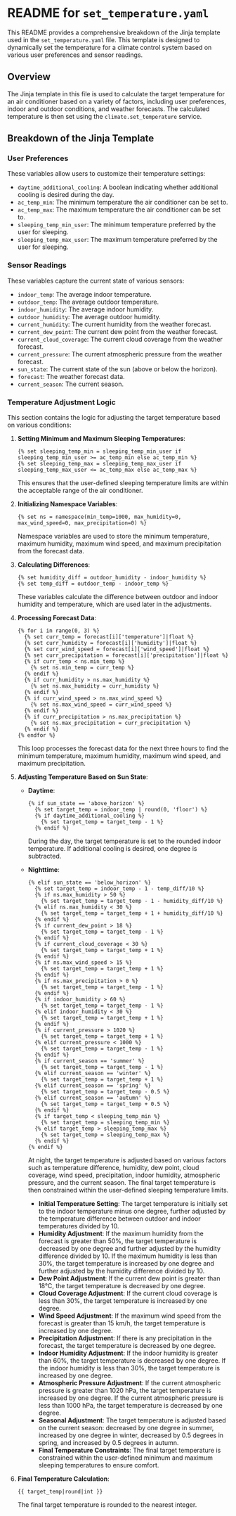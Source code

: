 # README for `set_temperature.yaml`

This README provides a comprehensive breakdown of the Jinja template used in the `set_temperature.yaml` file. This template is designed to dynamically set the temperature for a climate control system based on various user preferences and sensor readings.

## Overview

The Jinja template in this file is used to calculate the target temperature for an air conditioner based on a variety of factors, including user preferences, indoor and outdoor conditions, and weather forecasts. The calculated temperature is then set using the `climate.set_temperature` service.

## Breakdown of the Jinja Template

### User Preferences

These variables allow users to customize their temperature settings:

- `daytime_additional_cooling`: A boolean indicating whether additional cooling is desired during the day.
- `ac_temp_min`: The minimum temperature the air conditioner can be set to.
- `ac_temp_max`: The maximum temperature the air conditioner can be set to.
- `sleeping_temp_min_user`: The minimum temperature preferred by the user for sleeping.
- `sleeping_temp_max_user`: The maximum temperature preferred by the user for sleeping.

### Sensor Readings

These variables capture the current state of various sensors:

- `indoor_temp`: The average indoor temperature.
- `outdoor_temp`: The average outdoor temperature.
- `indoor_humidity`: The average indoor humidity.
- `outdoor_humidity`: The average outdoor humidity.
- `current_humidity`: The current humidity from the weather forecast.
- `current_dew_point`: The current dew point from the weather forecast.
- `current_cloud_coverage`: The current cloud coverage from the weather forecast.
- `current_pressure`: The current atmospheric pressure from the weather forecast.
- `sun_state`: The current state of the sun (above or below the horizon).
- `forecast`: The weather forecast data.
- `current_season`: The current season.

### Temperature Adjustment Logic

This section contains the logic for adjusting the target temperature based on various conditions:

1. **Setting Minimum and Maximum Sleeping Temperatures**:
    ```jinja
    {% set sleeping_temp_min = sleeping_temp_min_user if sleeping_temp_min_user >= ac_temp_min else ac_temp_min %}
    {% set sleeping_temp_max = sleeping_temp_max_user if sleeping_temp_max_user <= ac_temp_max else ac_temp_max %}
    ```
    This ensures that the user-defined sleeping temperature limits are within the acceptable range of the air conditioner.

2. **Initializing Namespace Variables**:
    ```jinja
    {% set ns = namespace(min_temp=1000, max_humidity=0, max_wind_speed=0, max_precipitation=0) %}
    ```
    Namespace variables are used to store the minimum temperature, maximum humidity, maximum wind speed, and maximum precipitation from the forecast data.

3. **Calculating Differences**:
    ```jinja
    {% set humidity_diff = outdoor_humidity - indoor_humidity %}
    {% set temp_diff = outdoor_temp - indoor_temp %}
    ```
    These variables calculate the difference between outdoor and indoor humidity and temperature, which are used later in the adjustments.

4. **Processing Forecast Data**:
    ```jinja
    {% for i in range(0, 3) %}
      {% set curr_temp = forecast[i]['temperature']|float %}
      {% set curr_humidity = forecast[i]['humidity']|float %}
      {% set curr_wind_speed = forecast[i]['wind_speed']|float %}
      {% set curr_precipitation = forecast[i]['precipitation']|float %}
      {% if curr_temp < ns.min_temp %}
        {% set ns.min_temp = curr_temp %}
      {% endif %}
      {% if curr_humidity > ns.max_humidity %}
        {% set ns.max_humidity = curr_humidity %}
      {% endif %}
      {% if curr_wind_speed > ns.max_wind_speed %}
        {% set ns.max_wind_speed = curr_wind_speed %}
      {% endif %}
      {% if curr_precipitation > ns.max_precipitation %}
        {% set ns.max_precipitation = curr_precipitation %}
      {% endif %}
    {% endfor %}
    ```
    This loop processes the forecast data for the next three hours to find the minimum temperature, maximum humidity, maximum wind speed, and maximum precipitation.

5. **Adjusting Temperature Based on Sun State**:
    - **Daytime**:
        ```jinja
        {% if sun_state == 'above_horizon' %}
          {% set target_temp = indoor_temp | round(0, 'floor') %}
          {% if daytime_additional_cooling %}
            {% set target_temp = target_temp - 1 %}
          {% endif %}
        ```
        During the day, the target temperature is set to the rounded indoor temperature. If additional cooling is desired, one degree is subtracted.

    - **Nighttime**:
        ```jinja
        {% elif sun_state == 'below_horizon' %}
          {% set target_temp = indoor_temp - 1 - temp_diff/10 %}
          {% if ns.max_humidity > 50 %}
            {% set target_temp = target_temp - 1 - humidity_diff/10 %}
          {% elif ns.max_humidity < 30 %}
            {% set target_temp = target_temp + 1 + humidity_diff/10 %}
          {% endif %}
          {% if current_dew_point > 18 %}
            {% set target_temp = target_temp - 1 %}
          {% endif %}
          {% if current_cloud_coverage < 30 %}
            {% set target_temp = target_temp + 1 %}
          {% endif %}
          {% if ns.max_wind_speed > 15 %}
            {% set target_temp = target_temp + 1 %}
          {% endif %}
          {% if ns.max_precipitation > 0 %}
            {% set target_temp = target_temp - 1 %}
          {% endif %}
          {% if indoor_humidity > 60 %}
            {% set target_temp = target_temp - 1 %}
          {% elif indoor_humidity < 30 %}
            {% set target_temp = target_temp + 1 %}
          {% endif %}
          {% if current_pressure > 1020 %}
            {% set target_temp = target_temp + 1 %}
          {% elif current_pressure < 1000 %}
            {% set target_temp = target_temp - 1 %}
          {% endif %}
          {% if current_season == 'summer' %}
            {% set target_temp = target_temp - 1 %}
          {% elif current_season == 'winter' %}
            {% set target_temp = target_temp + 1 %}
          {% elif current_season == 'spring' %}
            {% set target_temp = target_temp - 0.5 %}
          {% elif current_season == 'autumn' %}
            {% set target_temp = target_temp + 0.5 %}
          {% endif %}
          {% if target_temp < sleeping_temp_min %}
            {% set target_temp = sleeping_temp_min %}
          {% elif target_temp > sleeping_temp_max %}
            {% set target_temp = sleeping_temp_max %}
          {% endif %}
        {% endif %}
        ```
        At night, the target temperature is adjusted based on various factors such as temperature difference, humidity, dew point, cloud coverage, wind speed, precipitation, indoor humidity, atmospheric pressure, and the current season. The final target temperature is then constrained within the user-defined sleeping temperature limits.

        - **Initial Temperature Setting**: The target temperature is initially set to the indoor temperature minus one degree, further adjusted by the temperature difference between outdoor and indoor temperatures divided by 10.
        - **Humidity Adjustment**: If the maximum humidity from the forecast is greater than 50%, the target temperature is decreased by one degree and further adjusted by the humidity difference divided by 10. If the maximum humidity is less than 30%, the target temperature is increased by one degree and further adjusted by the humidity difference divided by 10.
        - **Dew Point Adjustment**: If the current dew point is greater than 18°C, the target temperature is decreased by one degree.
        - **Cloud Coverage Adjustment**: If the current cloud coverage is less than 30%, the target temperature is increased by one degree.
        - **Wind Speed Adjustment**: If the maximum wind speed from the forecast is greater than 15 km/h, the target temperature is increased by one degree.
        - **Precipitation Adjustment**: If there is any precipitation in the forecast, the target temperature is decreased by one degree.
        - **Indoor Humidity Adjustment**: If the indoor humidity is greater than 60%, the target temperature is decreased by one degree. If the indoor humidity is less than 30%, the target temperature is increased by one degree.
        - **Atmospheric Pressure Adjustment**: If the current atmospheric pressure is greater than 1020 hPa, the target temperature is increased by one degree. If the current atmospheric pressure is less than 1000 hPa, the target temperature is decreased by one degree.
        - **Seasonal Adjustment**: The target temperature is adjusted based on the current season: decreased by one degree in summer, increased by one degree in winter, decreased by 0.5 degrees in spring, and increased by 0.5 degrees in autumn.
        - **Final Temperature Constraints**: The final target temperature is constrained within the user-defined minimum and maximum sleeping temperatures to ensure comfort.

6. **Final Temperature Calculation**:
    ```jinja
    {{ target_temp|round|int }}
    ```
    The final target temperature is rounded to the nearest integer.
